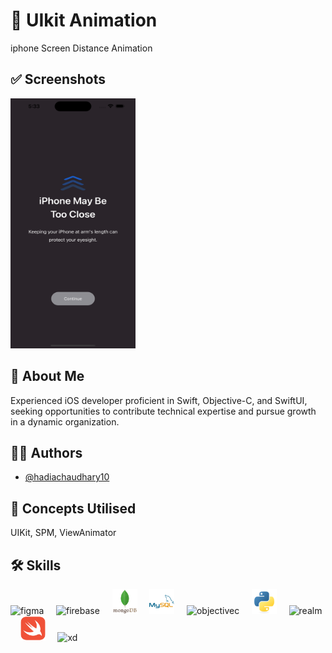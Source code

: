 # 🎯 UIkit Animation
iphone Screen Distance Animation

## ✅ Screenshots

<p>
<img src="https://github.com/hadiachaudhary10/iPhoneScreenDistanceAnimation/blob/main/SampleAnimationCloseScreen/Simulator%20Screen%20Shot%20-%20iPhone%2014%20Pro%20Max%20-%202024-02-15%20at%2017.33.20.png" width="200" height="400" />
</p>

## 🚀 About Me
Experienced iOS developer proficient in Swift, Objective-C, and SwiftUI, seeking opportunities to contribute technical expertise and pursue growth in a dynamic organization.


## :woman_technologist: Authors

- [@hadiachaudhary10](https://github.com/hadiachaudhary10)


## 💯 Concepts Utilised
UIKit, SPM, ViewAnimator


## 🛠 Skills
<p align="left">
  <img src="https://www.vectorlogo.zone/logos/figma/figma-icon.svg" alt="figma" width="40" height="40"/> 
  &nbsp; &nbsp;
  <img src="https://www.vectorlogo.zone/logos/firebase/firebase-icon.svg" alt="firebase" width="40" height="40"/>
  &nbsp; &nbsp;
  <img src="https://raw.githubusercontent.com/devicons/devicon/master/icons/mongodb/mongodb-original-wordmark.svg" alt="mongodb" width="40" height="40"/>
  &nbsp; &nbsp;
  <img src="https://raw.githubusercontent.com/devicons/devicon/master/icons/mysql/mysql-original-wordmark.svg" alt="mysql" width="40" height="40"/> 
  &nbsp; &nbsp;
  <img src="https://www.vectorlogo.zone/logos/apple_objectivec/apple_objectivec-icon.svg" alt="objectivec" width="40" height="40"/>
  &nbsp; &nbsp;
  <img src="https://raw.githubusercontent.com/devicons/devicon/master/icons/python/python-original.svg" alt="python" width="40" height="40"/>
  &nbsp; &nbsp;
  <img src="https://raw.githubusercontent.com/bestofjs/bestofjs-webui/8665e8c267a0215f3159df28b33c365198101df5/public/logos/realm.svg" alt="realm" width="40" height="40"/>
  &nbsp; &nbsp;
  <img src="https://raw.githubusercontent.com/devicons/devicon/master/icons/swift/swift-original.svg" alt="swift" width="40" height="40"/>
  &nbsp; &nbsp;
  <img src="https://cdn.worldvectorlogo.com/logos/adobe-xd.svg" alt="xd" width="40" height="40"/>
</p>
